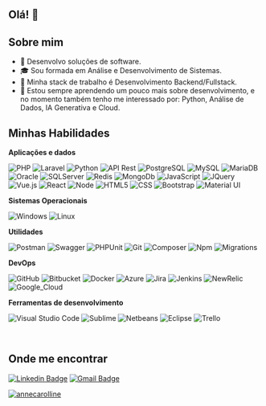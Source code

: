 ## Olá! 👋

## Sobre mim

- 💼 Desenvolvo soluções de software.
- 🎓 Sou formada em Análise e Desenvolvimento de Sistemas.
- 💼 Minha stack de trabalho é Desenvolvimento Backend/Fullstack.
- 🌱 Estou sempre aprendendo um pouco mais sobre desenvolvimento,
e no momento também tenho me interessado por: Python, Análise de Dados, IA Generativa e Cloud.

## Minhas Habilidades

**Aplicações e dados**

![PHP](https://img.shields.io/badge/-PHP-777BB4?style=for-the-badge&logo=PHP&logoColor=00599C)
![Laravel](https://img.shields.io/badge/Laravel-FF2D20?style=for-the-badge&logo=laravel&logoColor=white)
![Python](https://img.shields.io/badge/-Python-14354C?style=for-the-badge&logo=Python&logoColor=00599C)
![API Rest](https://img.shields.io/badge/-ApiREST-000000?style=for-the-badge&logo=apirest)
![PostgreSQL](https://img.shields.io/badge/-PostgreSQL-316192?style=for-the-badge&logo=postgresql)
![MySQL](https://img.shields.io/badge/-MySQL-333333?style=for-the-badge&logo=mysql)
![MariaDB](https://img.shields.io/badge/-MariaDb-01529E?style=for-the-badge&logo=mariadb)
![Oracle](https://img.shields.io/badge/-Oracle-FA7343?style=for-the-badge&logo=oracle)
![SQLServer](https://img.shields.io/badge/-SQLServer-276DC3?style=for-the-badge&logo=sqlserver)
![Redis](https://img.shields.io/badge/-Redis-333333?style=for-the-badge&logo=redis)
![MongoDb](https://img.shields.io/badge/-MongoDb-333333?style=for-the-badge&logo=mongodb)
![JavaScript](https://img.shields.io/badge/-JavaScript-333333?style=for-the-badge&logo=javascript)
![JQuery](https://img.shields.io/badge/-JQuery-333333?style=for-the-badge&logo=jquery)
![Vue.js](https://img.shields.io/badge/-Vue.js-333333?style=for-the-badge&logo=vue.js)
![React](https://img.shields.io/badge/-React-333333?style=for-the-badge&logo=react)
![Node](https://img.shields.io/badge/-Node-333333?style=for-the-badge&logo=node)
![HTML5](https://img.shields.io/badge/-HTML5-333333?style=for-the-badge&logo=HTML5)
![CSS](https://img.shields.io/badge/-CSS-333333?style=for-the-badge&logo=CSS3&logoColor=1572B6)
![Bootstrap](https://img.shields.io/badge/Bootstrap-563D7C?style=for-the-badge&logo=bootstrap&logoColor=white)
![Material UI](https://img.shields.io/badge/Material--UI-0081CB?style=for-the-badge&logo=material-ui&logoColor=white)


**Sistemas Operacionais**

![Windows](https://img.shields.io/badge/Windows-017AD7?style=for-the-badge&logo=windows&logoColor=white)
![Linux](https://img.shields.io/badge/Linux-E34F26?style=for-the-badge&logo=linux&logoColor=black)


**Utilidades**

![Postman](https://img.shields.io/badge/-Postman-333333?style=for-the-badge&logo=postman)
![Swagger](https://img.shields.io/badge/-Swagger-333333?style=for-the-badge&logo=swagger)
![PHPUnit](https://img.shields.io/badge/-PHPUnit-333333?style=for-the-badge&logo=phpunit)
![Git](https://img.shields.io/badge/-Git-333333?style=for-the-badge&logo=git)
![Composer](https://img.shields.io/badge/-Composer-333333?style=for-the-badge&logo=composer)
![Npm](https://img.shields.io/badge/-Npm-333333?style=for-the-badge&logo=npm)
![Migrations](https://img.shields.io/badge/-Migrations-333333?style=for-the-badge&logo=migrations)

**DevOps**

![GitHub](https://img.shields.io/badge/-GitHub-333333?style=for-the-badge&logo=github)
![Bitbucket](https://img.shields.io/badge/-Bitbucket-333333?style=for-the-badge&logo=bitbucket)
![Docker](https://img.shields.io/badge/-Docker-333333?style=for-the-badge&logo=docker)
![Azure](https://img.shields.io/badge/-Azure-333333?style=for-the-badge&logo=azure)
![Jira](https://img.shields.io/badge/-Jira-333333?style=for-the-badge&logo=jira)
![Jenkins](https://img.shields.io/badge/-Jenkins-333333?style=for-the-badge&logo=jenkins)
![NewRelic](https://img.shields.io/badge/-NewRelic-333333?style=for-the-badge&logo=newrelic)
![Google_Cloud](https://img.shields.io/badge/Google_Cloud-4285F4?style=for-the-badge&logo=google-cloud&logoColor=white)

**Ferramentas de desenvolvimento**

![Visual Studio Code](https://img.shields.io/badge/-Visual%20Studio%20Code-333333?style=for-the-badge&logo=visual-studio-code&logoColor=007ACC)
![Sublime](https://img.shields.io/badge/-Sublime-333333?style=for-the-badge&logo=sublime-ide&logoColor=2C2255)
![Netbeans](https://img.shields.io/badge/-Netbeans-333333?style=for-the-badge&logo=netbeans-ide&logoColor=2C2255)
![Eclipse](https://img.shields.io/badge/-Eclipse-333333?style=for-the-badge&logo=eclipse-ide&logoColor=2C2255)
![Trello](https://img.shields.io/badge/-Trello-333333?style=for-the-badge&logo=trello&logoColor=007ACC)

<br/>

## Onde me encontrar

[![Linkedin Badge](https://img.shields.io/badge/-LinkedIn-800080?style=flat-square&logo=Linkedin&logoColor=dd7f85&link=https://www.linkedin.com/in/annecarolldev/)](https://www.linkedin.com/in/annecarolldev/) 
[![Gmail Badge](https://img.shields.io/badge/-caroll.azev@gmail.com-800080?style=flat-square&logo=Gmail&logoColor=dd7f85&link=mailto:caroll.azev@gmail.com)](mailto:caroll.azev@gmail.com)

[![annecarolline](https://github-readme-stats.vercel.app/api/top-langs/?username=annecarolline&hide=html&layout=compact&theme=radical)](https://github.com/anuraghazra/github-readme-stats)
